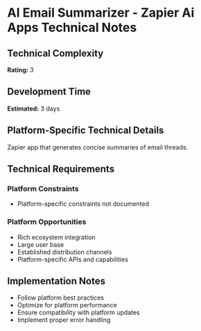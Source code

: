 # AI Email Summarizer - Zapier Ai Apps Technical Notes

## Technical Complexity
**Rating:** 3

## Development Time
**Estimated:** 3 days

## Platform-Specific Technical Details
Zapier app that generates concise summaries of email threads.

## Technical Requirements

### Platform Constraints
- Platform-specific constraints not documented

### Platform Opportunities
- Rich ecosystem integration
- Large user base
- Established distribution channels
- Platform-specific APIs and capabilities

## Implementation Notes
- Follow platform best practices
- Optimize for platform performance
- Ensure compatibility with platform updates
- Implement proper error handling
